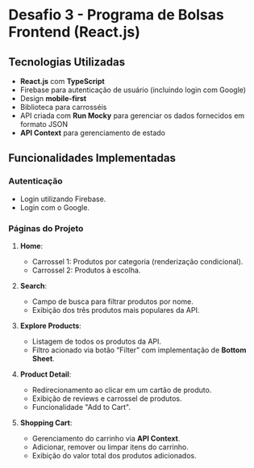# Desafio 3 - Programa de Bolsas Frontend (React.js)

## Tecnologias Utilizadas

- **React.js** com **TypeScript**
- Firebase para autenticação de usuário (incluindo login com Google)
- Design **mobile-first**
- Biblioteca para carrosséis
- API criada com **Run Mocky** para gerenciar os dados fornecidos em formato JSON
- **API Context** para gerenciamento de estado

## Funcionalidades Implementadas

### Autenticação
- Login utilizando Firebase.
- Login com o Google.

### Páginas do Projeto
1. **Home**:
   - Carrossel 1: Produtos por categoria (renderização condicional).
   - Carrossel 2: Produtos à escolha.

2. **Search**:
   - Campo de busca para filtrar produtos por nome.
   - Exibição dos três produtos mais populares da API.

3. **Explore Products**:
   - Listagem de todos os produtos da API.
   - Filtro acionado via botão “Filter” com implementação de **Bottom Sheet**.

4. **Product Detail**:
   - Redirecionamento ao clicar em um cartão de produto.
   - Exibição de reviews e carrossel de produtos.
   - Funcionalidade "Add to Cart".

5. **Shopping Cart**:
   - Gerenciamento do carrinho via **API Context**.
   - Adicionar, remover ou limpar itens do carrinho.
   - Exibição do valor total dos produtos adicionados.
